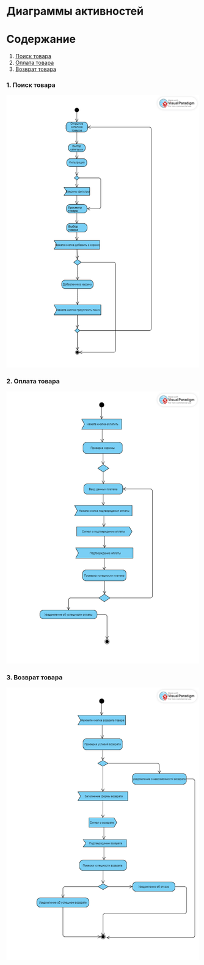 # Диаграммы активностей    

# Содержание
1. [Поиск товара](#1)
2. [Оплата товара](#2)
3. [Возврат товара](#3)


### 1. Поиск товара<a name="1"></a>

![Вход в аккаунт](https://github.com/Dragonthug/lab3_ZHRCPO/blob/main/diagrams/images/%D0%9F%D0%BE%D0%B8%D1%81%D0%BA%20%D1%82%D0%BE%D0%B2%D0%B0%D1%80%D0%B0(activity).png)

### 2. Оплата товара<a name="2"></a>

![Регистрация](https://github.com/Dragonthug/lab3_ZHRCPO/blob/main/diagrams/images/%D0%9E%D0%BF%D0%BB%D0%B0%D1%82%D0%B0%20%D1%82%D0%BE%D0%B2%D0%B0%D1%80%D0%B0(activity).png)
  
### 3. Возврат товара<a name="3"></a>

![Создание события](https://github.com/Dragonthug/lab3_ZHRCPO/blob/main/diagrams/images/%D0%92%D0%BE%D0%B7%D0%B2%D1%80%D0%B0%D1%82%20%D1%82%D0%BE%D0%B2%D0%B0%D1%80%D0%B0(activity).png)
